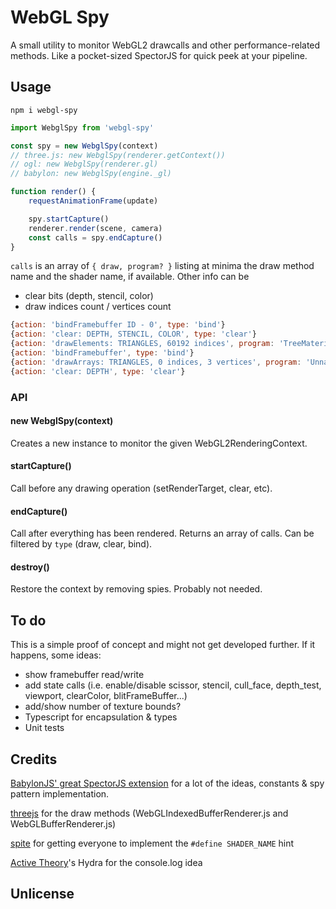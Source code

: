 # WebGL Spy

A small utility to monitor WebGL2 drawcalls and other performance-related methods.
Like a pocket-sized SpectorJS for quick peek at your pipeline.

## Usage
`npm i webgl-spy`

```js
import WebglSpy from 'webgl-spy'

const spy = new WebglSpy(context)
// three.js: new WebglSpy(renderer.getContext())
// ogl: new WebglSpy(renderer.gl)
// babylon: new WebglSpy(engine._gl)

function render() {
    requestAnimationFrame(update)

    spy.startCapture()
    renderer.render(scene, camera)
    const calls = spy.endCapture()
}
```

`calls` is an array of `{ draw, program? }` listing at minima the draw method name and the shader name, if available.
Other info can be
- clear bits (depth, stencil, color)
- draw indices count / vertices count
```js
{action: 'bindFramebuffer ID - 0', type: 'bind'}
{action: 'clear: DEPTH, STENCIL, COLOR', type: 'clear'}
{action: 'drawElements: TRIANGLES, 60192 indices', program: 'TreeMaterial', type: 'draw'}
{action: 'bindFramebuffer', type: 'bind'}
{action: 'drawArrays: TRIANGLES, 0 indices, 3 vertices', program: 'Unnamed shader', type: 'draw'}
{action: 'clear: DEPTH', type: 'clear'}
```

### API
#### new WebglSpy(context)
Creates a new instance to monitor the given WebGL2RenderingContext.

#### startCapture()
Call before any drawing operation (setRenderTarget, clear, etc).

#### endCapture()
Call after everything has been rendered. Returns an array of calls. Can be filtered by `type` (draw, clear, bind).

#### destroy()
Restore the context by removing spies. Probably not needed.

## To do
This is a simple proof of concept and might not get developed further.
If it happens, some ideas:
- show framebuffer read/write
- add state calls (i.e. enable/disable scissor, stencil, cull_face, depth_test, viewport, clearColor, blitFrameBuffer...)
- add/show number of texture bounds?
- Typescript for encapsulation & types
- Unit tests

## Credits
[BabylonJS' great SpectorJS extension](https://github.com/BabylonJS/Spector.js) for a lot of the ideas, constants & spy pattern implementation.

[threejs](https://github.com/mrdoob/three.js) for the draw methods (WebGLIndexedBufferRenderer.js and WebGLBufferRenderer.js)

[spite](https://gist.github.com/spite/7ae92212b4f28076ba29) for getting everyone to implement the `#define SHADER_NAME` hint

[Active Theory](https://activetheory.net/)'s Hydra for the console.log idea

## Unlicense